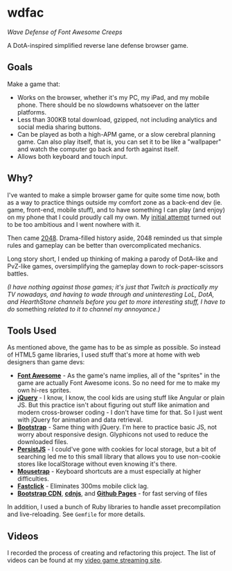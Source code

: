wdfac
=====

*Wave Defense of Font Awesome Creeps*

A DotA-inspired simplified reverse lane defense browser game.

## Goals

Make a game that:

* Works on the browser, whether it's my PC, my iPad, and my mobile phone. There should be no slowdowns whatsoever on the latter platforms.
* Less than 300KB total download, gzipped, not including analytics and social media sharing buttons.
* Can be played as both a high-APM game, or a slow cerebral planning game. Can also play itself, that is, you can set it to be like a "wallpaper" and watch the computer go back and forth against itself.
* Allows both keyboard and touch input.

## Why?

I've wanted to make a simple browser game for quite some time now, both as a way to practice things outside my comfort zone as a back-end dev (ie. game, front-end, mobile stuff), and to have something I can play (and enjoy) on my phone that I could proudly call my own. My [initial attempt](https://github.com/datenshiZERO/bad) turned out to be too ambitious and I went nowhere with it.

Then came [2048](http://gabrielecirulli.github.io/2048/). Drama-filled history aside, 2048 reminded us that simple rules and gameplay can be better than overcomplicated mechanics.

Long story short, I ended up thinking of making a parody of DotA-like and PvZ-like games, oversimplifying the gameplay down to rock-paper-scissors battles.

*(I have nothing against those games; it's just that Twitch is practically my TV nowadays, and having to wade through and uninteresting LoL, DotA, and HearthStone channels before you get to more interesting stuff, I have to do* something *related to it to channel my annoyance.)*

## Tools Used

As mentioned above, the game has to be as simple as possible. So instead of HTML5 game libraries, I used stuff that's more at home with web designers than game devs:

* **[Font Awesome](http://fortawesome.github.io/Font-Awesome/)** - As the game's name implies, all of the "sprites" in the game are actually Font Awesome icons. So no need for me to make my own hi-res sprites.
* **[jQuery](http://jquery.com/)** - I know, I know, the cool kids are using stuff like Angular or plain JS. But this practice isn't about figuring out stuff like animation and modern cross-browser coding - I don't have time for that. So I just went with jQuery for animation and data retrieval.
* **[Bootstrap](http://getbootstrap.com/)** - Same thing with jQuery. I'm here to practice basic JS, not worry about responsive design. Glyphicons not used to reduce the downloaded files.
* **[PersistJS](http://pablotron.org/software/persist-js/)** - I could've gone with cookies for local storage, but a bit of searching led me to this small library that allows you to use non-cookie stores like localStorage without even knowing it's there.
* **[Mousetrap](http://craig.is/killing/mice)** - Keyboard shortcuts are a must especially at higher difficulties.
* **[Fastclick](http://ftlabs.github.io/fastclick/)** - Eliminates 300ms mobile click lag.
* **[Bootstrap CDN](http://www.bootstrapcdn.com/)**, **[cdnjs](http://cdnjs.com/)**, and **[Github Pages](https://pages.github.com/)** - for fast serving of files

In addition, I used a bunch of Ruby libraries to handle asset precompilation and live-reloading. See `Gemfile` for more details.

## Videos

I recorded the process of creating and refactoring this project. The list of videos can be found at my [video game streaming site](http://tv.bryanbibat.net/#wdfac).
